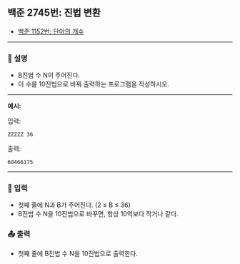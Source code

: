 ## 백준 2745번: 진법 변환

- [백준 1152번: 단어의 개수](https://www.acmicpc.net/problem/2745)

---

### 📖 설명

- B진법 수 N이 주어진다.
- 이 수를 10진법으로 바꿔 출력하는 프로그램을 작성하시오.

---

**예시:**

입력:

```
ZZZZZ 36
```

출력:

```
60466175
```

---

### 📝 입력

- 첫째 줄에 N과 B가 주어진다. (2 ≤ B ≤ 36)
- B진법 수 N을 10진법으로 바꾸면, 항상 10억보다 작거나 같다.

### 📤 출력

- 첫째 줄에 B진법 수 N을 10진법으로 출력한다.
